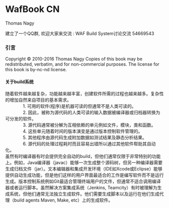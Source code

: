 ﻿# WafBook CN
Thomas Nagy

建立了一个QQ群, 欢迎大家来交流 : WAF Build System讨论交流 54669543

### 引言
Copyright © 2010-2016 Thomas Nagy
Copies of this book may be redistributed, verbatim, and for non-commercial purposes. The license for this book is by-nc-nd license.

#### 关于build系统
随着软件越来越复杂，功能越来越丰富，创建软件所需的过程也越来越多。复杂性的增加自然来自项目的基本需求。  
　　　　1. 可用的软件(程序)是机器可读的但通常不是人类可读的。  
　　　　2. 因此，被称为源代码的人类可读的输入数据被编译器或归档器转换为可分发的软件。  
　　　　3. 源代码通常被分解为互相依赖的单元例如文件，模块，类和函数。  
　　　　4. 这些单元随着时间的版本演变是通过版本控制软件管理的。  
　　　　5. 其他程序由源代码生成附加数据如测试结果及静态分析结果。  
　　　　6. 源代码的处理过程耗时而且容易出错所以通过其他软件帮助其自动化。  
虽然有时编译器有时会提供完全自动的build，但他们通常仅限于非常特别的功能上。例如，Java编译器（javac）能够一次生成整个源码树，但另一种编译器需要生成归档文件（jar）。文本编辑器和集成开发环境（IDE如Xcode或Eclipse）能够提供自动生成功能，但是他们这样的用户界面最适合的工作是编写软件而不是运行生成。版本控制系统例如Git最适合管理终端用户的文件，但通常不适合调用编译器或者运行脚本。虽然解决方案集成系统（Jenkins, Teamcity）有时被理解为生成系统，但他们通常无法独立生成软件。他们需要生成脚本以及运行在他们生成代理（build agents Maven, Make, etc）上的生成软件。